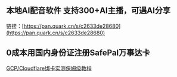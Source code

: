 ## 本地AI配音软件 支持300+AI主播，可遇AI分享
链接：[https://pan.quark.cn/s/c2633de28680](https://pan.quark.cn/s/c2633de28680)

## 0成本用国内身份证注册SafePal万事达卡
[GCP/Cloudflare绑卡实测保姆级教程](https://s.869hr.uk/2hm)
